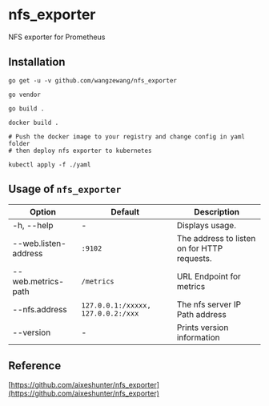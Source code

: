 # nfs_exporter
NFS exporter for Prometheus

## Installation

```
go get -u -v github.com/wangzewang/nfs_exporter

go vendor

go build .

docker build .

# Push the docker image to your registry and change config in yaml folder
# then deploy nfs exporter to kubernetes

kubectl apply -f ./yaml
```

## Usage of `nfs_exporter`

| Option                    | Default             | Description
| ------------------------- | ------------------- | -----------------
| -h, --help                | -                   | Displays usage.
| --web.listen-address      | `:9102`             | The address to listen on for HTTP requests.
| --web.metrics-path        | `/metrics`          | URL Endpoint for metrics
| --nfs.address             | `127.0.0.1:/xxxxx, 127.0.0.2:/xxx`  | The nfs server IP Path address
| --version                 | -                   | Prints version information



## Reference
[https://github.com/aixeshunter/nfs_exporter](https://github.com/aixeshunter/nfs_exporter)
